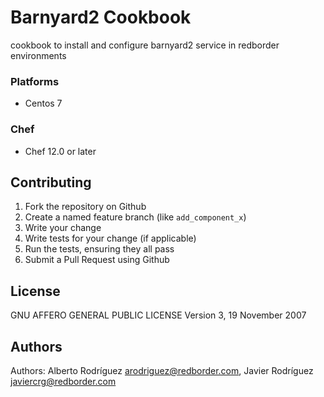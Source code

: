# Barnyard2 Cookbook

cookbook to install and configure barnyard2 service in redborder environments

### Platforms

- Centos 7

### Chef

- Chef 12.0 or later

## Contributing

1. Fork the repository on Github
2. Create a named feature branch (like `add_component_x`)
3. Write your change
4. Write tests for your change (if applicable)
5. Run the tests, ensuring they all pass
6. Submit a Pull Request using Github

## License
GNU AFFERO GENERAL PUBLIC LICENSE Version 3, 19 November 2007

## Authors
Authors: Alberto Rodríguez <arodriguez@redborder.com>, Javier Rodríguez <javiercrg@redborder.com>

